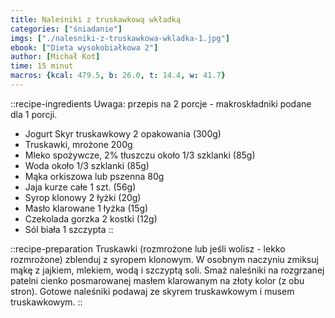 ```yaml
---
title: Naleśniki z truskawkową wkładką
categories: ["śniadanie"]
imgs: ["./nalesniki-z-truskawkowa-wkladka-1.jpg"]
ebook: ["Dieta wysokobiałkowa 2"]
author: [Michał Kot]
time: 15 minut
macros: {kcal: 479.5, b: 26.0, t: 14.4, w: 41.7}
---
```


::recipe-ingredients
Uwaga: przepis na 2 porcje - makroskładniki podane dla 1 porcji.
- Jogurt Skyr truskawkowy 2 opakowania (300g)
- Truskawki, mrożone 200g
- Mleko spożywcze, 2% tłuszczu około 1/3 szklanki (85g)
- Woda około 1/3 szklanki (85g)
- Mąka orkiszowa lub pszenna 80g
- Jaja kurze całe 1 szt. (56g)
- Syrop klonowy 2 łyżki (20g)
- Masło klarowane 1 łyżka (15g)
- Czekolada gorzka 2 kostki (12g)
- Sól biała 1 szczypta
::

::recipe-preparation
Truskawki (rozmrożone lub jeśli wolisz - lekko rozmrożone) zblenduj z syropem klonowym. W osobnym naczyniu zmiksuj mąkę z jajkiem, mlekiem, wodą i szczyptą soli. Smaż naleśniki na rozgrzanej patelni cienko posmarowanej masłem klarowanym na złoty kolor (z obu stron). Gotowe naleśniki podawaj ze skyrem truskawkowym i musem truskawkowym.
::